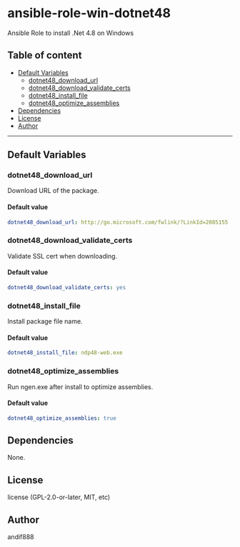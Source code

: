 # ansible-role-win-dotnet48

Ansible Role to install .Net 4.8 on Windows

## Table of content

- [Default Variables](#default-variables)
  - [dotnet48_download_url](#dotnet48_download_url)
  - [dotnet48_download_validate_certs](#dotnet48_download_validate_certs)
  - [dotnet48_install_file](#dotnet48_install_file)
  - [dotnet48_optimize_assemblies](#dotnet48_optimize_assemblies)
- [Dependencies](#dependencies)
- [License](#license)
- [Author](#author)

---

## Default Variables

### dotnet48_download_url

Download URL of the package.

#### Default value

```YAML
dotnet48_download_url: http://go.microsoft.com/fwlink/?LinkId=2085155
```

### dotnet48_download_validate_certs

Validate SSL cert when downloading.

#### Default value

```YAML
dotnet48_download_validate_certs: yes
```

### dotnet48_install_file

Install package file name.

#### Default value

```YAML
dotnet48_install_file: ndp48-web.exe
```

### dotnet48_optimize_assemblies

Run ngen.exe after install to optimize assemblies.

#### Default value

```YAML
dotnet48_optimize_assemblies: true
```



## Dependencies

None.

## License

license (GPL-2.0-or-later, MIT, etc)

## Author

andif888
